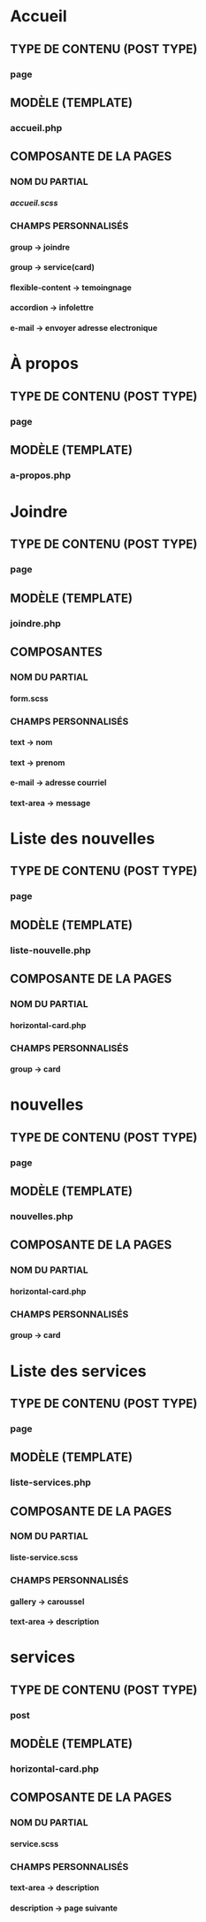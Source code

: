

# Accueil
## TYPE DE CONTENU (POST TYPE)
### page

## MODÈLE (TEMPLATE)
### accueil.php

## COMPOSANTE DE LA PAGES

### NOM DU PARTIAL 
##### accueil.scss

### CHAMPS PERSONNALISÉS
#### group -> joindre
#### group -> service(card)
#### flexible-content -> temoingnage
#### accordion -> infolettre
#### e-mail -> envoyer adresse electronique



# À propos
## TYPE DE CONTENU (POST TYPE)
### page

## MODÈLE (TEMPLATE)
### a-propos.php


# Joindre
## TYPE DE CONTENU (POST TYPE)
### page

## MODÈLE (TEMPLATE)
### joindre.php

## COMPOSANTES
### NOM DU PARTIAL
#### form.scss

### CHAMPS PERSONNALISÉS
#### text ->  nom
#### text ->  prenom
#### e-mail ->  adresse courriel
#### text-area -> message



# Liste des nouvelles
## TYPE DE CONTENU (POST TYPE)
### page

## MODÈLE (TEMPLATE)
### liste-nouvelle.php

## COMPOSANTE DE LA PAGES
### NOM DU PARTIAL
#### horizontal-card.php

### CHAMPS PERSONNALISÉS
#### group -> card 


# nouvelles
## TYPE DE CONTENU (POST TYPE)
### page 

## MODÈLE (TEMPLATE)
### nouvelles.php

## COMPOSANTE DE LA PAGES
### NOM DU PARTIAL
#### horizontal-card.php

### CHAMPS PERSONNALISÉS
#### group -> card 


# Liste des services
## TYPE DE CONTENU (POST TYPE)
### page

## MODÈLE (TEMPLATE)
### liste-services.php

## COMPOSANTE DE LA PAGES
### NOM DU PARTIAL 
#### liste-service.scss

### CHAMPS PERSONNALISÉS 
#### gallery -> caroussel
#### text-area -> description



# services
## TYPE DE CONTENU (POST TYPE)
### post

## MODÈLE (TEMPLATE)
### horizontal-card.php

## COMPOSANTE DE LA PAGES
### NOM DU PARTIAL 
#### service.scss

### CHAMPS PERSONNALISÉS 
#### text-area -> description
#### description -> page suivante


